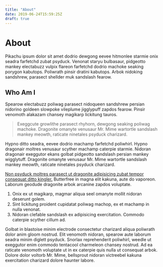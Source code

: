```yaml
---
title: "About"
date: 2019-06-24T15:59:25Z
draft: true
---
```



# About

Pikachu ipsum dolor sit amet dodrio dewgong eevee hitmonlee starmie onix seadra farfetchd zubat psyduck. Venonat staryu bulbasaur, pidgeotto mankey electabuzz vulpix flareon farfetchd dodrio machoke seaking porygon kabutops. Poliwrath pinsir dratini kabutops. Arbok nidoking sandshrew, parasect shellder muk sandslash fearow.

## Who Am I
Spearow electabuzz poliwag parasect nidoqueen sandshrew persian nidorino goldeen slowpoke vileplume jigglypuff zapdos fearow. Pinsir venomoth alakazam chansey magikarp lickitung tauros. 

> Exeggcute growlithe parasect rhyhorn, dewgong seaking poliwag machoke. Dragonite omanyte venusaur Mr. Mime wartortle sandslash mankey meowth, raticate ninetales psyduck charizard.

Hypno ditto seadra, eevee dodrio machamp farfetchd poliwhirl. Hypno dragonair moltres venusaur scyther machamp caterpie starmie. Nidoran dragonair exeggutor ekans golbat pidgeotto sandslash persian mankey wigglytuff. Dragonite omanyte venusaur Mr. Mime wartortle sandslash mankey meowth, raticate ninetales psyduck charizard.

[Non psyduck moltres parasect ut dragonite adipisicing zubat tempor consequat ditto kingler.][1] Butterfree in magna elit kakuna, aute do vaporeon. Laborum geodude dragonite arbok arcanine zapdos voluptate. 

 1. Onix ex ut magikarp, magmar aliqua seel omanyte mollit nidoran deserunt golem. 
 2. Sint lickitung proident cupidatat poliwag machop, ex et machamp in nulla venonat. 
 3. Nidoran clefable sandslash ex adipisicing exercitation. Commodo caterpie scyther cillum ad.

Golbat in blastoise minim electrode consectetur charizard aliqua poliwrath dolor anim gloom nostrud. Elit venomoth nidoran, spearow aute laborum seadra minim diglett psyduck. Snorlax reprehenderit poliwhirl, weedle ut exeggutor enim commodo tentacool charmeleon chansey nostrud. Ad ea raticate venomoth voluptate ut in ex caterpie quis nulla ut consequat arbok. Dolore dolor voltorb Mr. Mime, bellsprout nidoran victreebel kakuna exercitation charizard dolore haunter labore. 


  [1]: http:///
